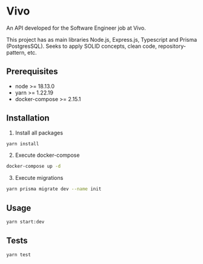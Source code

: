 # Vivo

An API developed for the Software Engineer job at Vivo.

This project has as main libraries Node.js, Express.js, Typescript and Prisma (PostgresSQL). Seeks to apply SOLID concepts, clean code, repository-pattern, etc.

## Prerequisites

- node >= 18.13.0
- yarn >= 1.22.19
- docker-compose >= 2.15.1

## Installation

1. Install all packages

```bash
yarn install
```

2. Execute docker-compose

```bash
docker-compose up -d
```

3. Execute migrations

```bash
yarn prisma migrate dev --name init
```

## Usage

```bash
yarn start:dev
```

## Tests

```bash
yarn test
```
